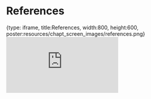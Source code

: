 # References
 
{type: iframe, title:References, width:800, height:600, poster:resources/chapt_screen_images/references.png}
![](https://hutchdatascience.org/Choosing_Genomics_Tools/no_toc/references.html)
 

 
